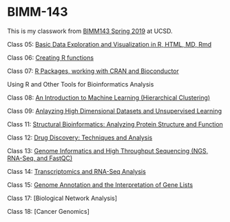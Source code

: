 # BIMM-143

This is my classwork from [BIMM143 Spring 2019](https://bioboot.github.io/bimm143_S19/) at UCSD.

Class 05: [Basic Data Exploration and Visualization in R, HTML, MD, Rmd](https://github.com/jayageorge/bimm143/blob/master/class05/class05.md)

Class 06: [Creating R functions](https://github.com/jayageorge/bimm143/blob/master/class06/class06.md)

Class 07: [R Packages, working with CRAN and Bioconductor](https://github.com/jayageorge/bimm143/blob/master/class07/class07.md)

Using R and Other Tools for Bioinformatics Analysis

Class 08: [An Introduction to Machine Learning (Hierarchical Clustering)](https://github.com/jayageorge/bimm143/blob/master/class08/class08.Rmd)

Class 09: [Anlayzing High Dimensional Datasets and Unsupervised Learning](https://github.com/jayageorge/bimm143/blob/master/class09/class09.md)

Class 11: [Structural Bioinformatics: Analyzing Protein Structure and Function](https://github.com/jayageorge/bimm143/blob/master/class11.md)

Class 12: [Drug Discovery: Techniques and Analysis](https://github.com/jayageorge/bimm143/blob/master/class12/class12.md)

Class 13: [Genome Informatics and High Throughput Sequencing (NGS, RNA-Seq, and FastQC)](https://github.com/jayageorge/bimm143/blob/master/class13%20copy.md)

Class 14: [Transcriptomics and RNA-Seq Analysis](https://github.com/jayageorge/bimm143/blob/master/class14%20copy.md)

Class 15: [Genome Annotation and the Interpretation of Gene Lists](https://github.com/jayageorge/bimm143/blob/master/lecture15%20copy.md)

Class 17: [Biological Network Analysis]

Class 18: [Cancer Genomics]
